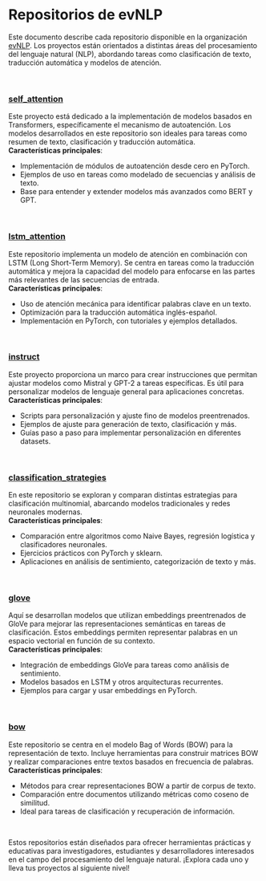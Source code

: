 # Repositorios de evNLP

Este documento describe cada repositorio disponible en la organización [evNLP](https://github.com/orgs/evNLP/repositories). Los proyectos están orientados a distintas áreas del procesamiento del lenguaje natural (NLP), abordando tareas como clasificación de texto, traducción automática y modelos de atención.

<br>

### [self_attention](https://github.com/evNLP/self_attention)
Este proyecto está dedicado a la implementación de modelos basados en Transformers, específicamente el mecanismo de autoatención. Los modelos desarrollados en este repositorio son ideales para tareas como resumen de texto, clasificación y traducción automática.  
**Características principales**:
- Implementación de módulos de autoatención desde cero en PyTorch.
- Ejemplos de uso en tareas como modelado de secuencias y análisis de texto.
- Base para entender y extender modelos más avanzados como BERT y GPT.

<br>

### [lstm_attention](https://github.com/evNLP/lstm_attention)
Este repositorio implementa un modelo de atención en combinación con LSTM (Long Short-Term Memory). Se centra en tareas como la traducción automática y mejora la capacidad del modelo para enfocarse en las partes más relevantes de las secuencias de entrada.  
**Características principales**:
- Uso de atención mecánica para identificar palabras clave en un texto.
- Optimización para la traducción automática inglés-español.
- Implementación en PyTorch, con tutoriales y ejemplos detallados.

<br>

### [instruct](https://github.com/evNLP/instruct)
Este proyecto proporciona un marco para crear instrucciones que permitan ajustar modelos como Mistral y GPT-2 a tareas específicas. Es útil para personalizar modelos de lenguaje general para aplicaciones concretas.  
**Características principales**:
- Scripts para personalización y ajuste fino de modelos preentrenados.
- Ejemplos de ajuste para generación de texto, clasificación y más.
- Guías paso a paso para implementar personalización en diferentes datasets.

<br>

### [classification_strategies](https://github.com/evNLP/classification_strategies)
En este repositorio se exploran y comparan distintas estrategias para clasificación multinomial, abarcando modelos tradicionales y redes neuronales modernas.  
**Características principales**:
- Comparación entre algoritmos como Naive Bayes, regresión logística y clasificadores neuronales.
- Ejercicios prácticos con PyTorch y sklearn.
- Aplicaciones en análisis de sentimiento, categorización de texto y más.

<br>

### [glove](https://github.com/evNLP/glove)
Aquí se desarrollan modelos que utilizan embeddings preentrenados de GloVe para mejorar las representaciones semánticas en tareas de clasificación. Estos embeddings permiten representar palabras en un espacio vectorial en función de su contexto.  
**Características principales**:
- Integración de embeddings GloVe para tareas como análisis de sentimiento.
- Modelos basados en LSTM y otros arquitecturas recurrentes.
- Ejemplos para cargar y usar embeddings en PyTorch.

<br>

### [bow](https://github.com/evNLP/bow)
Este repositorio se centra en el modelo Bag of Words (BOW) para la representación de texto. Incluye herramientas para construir matrices BOW y realizar comparaciones entre textos basados en frecuencia de palabras.  
**Características principales**:
- Métodos para crear representaciones BOW a partir de corpus de texto.
- Comparación entre documentos utilizando métricas como coseno de similitud.
- Ideal para tareas de clasificación y recuperación de información.

<br>

Estos repositorios están diseñados para ofrecer herramientas prácticas y educativas para investigadores, estudiantes y desarrolladores interesados en el campo del procesamiento del lenguaje natural. ¡Explora cada uno y lleva tus proyectos al siguiente nivel!
